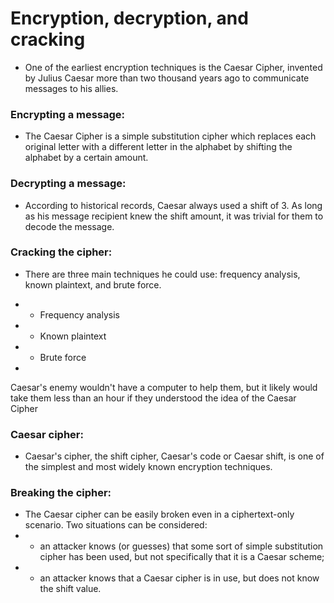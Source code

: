 # Encryption, decryption, and cracking

- One of the earliest encryption techniques is the Caesar Cipher, invented by Julius Caesar more than two thousand years ago to communicate messages to his allies.

### Encrypting a message:
- The Caesar Cipher is a simple substitution cipher which replaces each original letter with a different letter in the alphabet by shifting the alphabet by a certain amount.

### Decrypting a message:
- According to historical records, Caesar always used a shift of 3. As long as his message recipient knew the shift amount, it was trivial for them to decode the message.

### Cracking the cipher:

- There are three main techniques he could use: frequency analysis, known plaintext, and brute force.
- - Frequency analysis
- - Known plaintext
- - Brute force

- 
Caesar's enemy wouldn't have a computer to help them, but it likely would take them less than an hour if they understood the idea of the Caesar Cipher


### Caesar cipher:
- Caesar's cipher, the shift cipher, Caesar's code or Caesar shift, is one of the simplest and most widely known encryption techniques.

### Breaking the cipher:
- The Caesar cipher can be easily broken even in a ciphertext-only scenario. Two situations can be considered:
- - an attacker knows (or guesses) that some sort of simple substitution cipher has been used, but not specifically that it is a Caesar scheme;
- - an attacker knows that a Caesar cipher is in use, but does not know the shift value.
